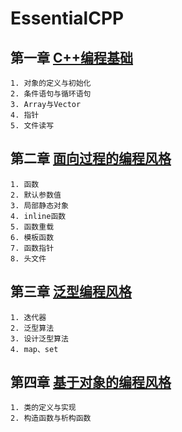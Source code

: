 # EssentialCPP
## 第一章 [C++编程基础](./chapter1/C%2B%2B%E7%BC%96%E7%A8%8B%E5%9F%BA%E7%A1%80.md)
    1. 对象的定义与初始化
    2. 条件语句与循环语句
    3. Array与Vector
    4. 指针
    5. 文件读写

## 第二章 [面向过程的编程风格](./chapter2/%E9%9D%A2%E5%90%91%E8%BF%87%E7%A8%8B%E7%9A%84%E7%BC%96%E7%A8%8B%E9%A3%8E%E6%A0%BC.md)
    1. 函数
    2. 默认参数值
    3. 局部静态对象
    4. inline函数
    5. 函数重载
    6. 模板函数
    7. 函数指针
    8. 头文件
   
## 第三章 [泛型编程风格](./chapter3/%E6%B3%9B%E5%9E%8B%E7%BC%96%E7%A8%8B%E9%A3%8E%E6%A0%BC.md)
    1. 迭代器
    2. 泛型算法
    3. 设计泛型算法
    4. map、set

## 第四章 [基于对象的编程风格](./chapter4/%E5%9F%BA%E4%BA%8E%E5%AF%B9%E8%B1%A1%E7%9A%84%E7%BC%96%E7%A8%8B%E9%A3%8E%E6%A0%BC.md)
    1. 类的定义与实现
    2. 构造函数与析构函数
